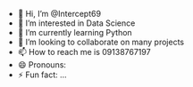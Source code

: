 - 👋 Hi, I’m @Intercept69
- 👀 I’m interested in Data Science
- 🌱 I’m currently learning Python
- 💞️ I’m looking to collaborate on many projects
- 📫 How to reach me is 09138767197
- 😄 Pronouns: 
- ⚡ Fun fact: ...

<!---
Intercept69/Intercept69 is a ✨ special ✨ repository because its `README.md` (this file) appears on your GitHub profile.
You can click the Preview link to take a look at your changes.
--->
